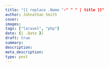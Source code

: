```yaml
---
title: "{{ replace .Name "-" " " | title }}"
author: Johnathan Smith
cover: 
images:
tags: ["laravel", "php"]
date: {{ .Date }}
draft: true
summary:
description: 
meta_description:
type: post
---
```


